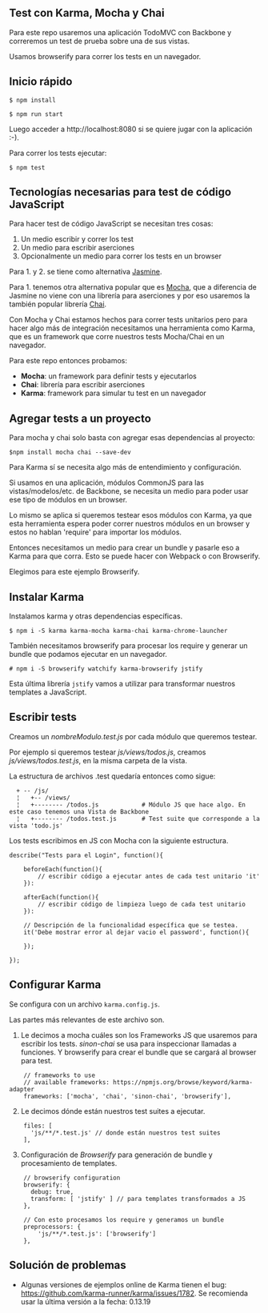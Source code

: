 Test con Karma, Mocha y Chai
----------------------------

Para este repo usaremos una aplicación TodoMVC con Backbone y correremos un test de prueba sobre una de sus vistas.

Usamos browserify para correr los tests en un navegador.

## Inicio rápido

`$ npm install`

`$ npm run start`

Luego acceder a http://localhost:8080 si se quiere jugar con la aplicación :-).


Para correr los tests ejecutar:

`$ npm test`

## Tecnologías necesarias para test de código JavaScript

Para hacer test de código JavaScript se necesitan tres cosas:

1. Un medio escribir y correr los test
2. Un medio para escribir aserciones
3. Opcionalmente un medio para correr los tests en un browser 

Para 1. y 2. se tiene como alternativa [Jasmine](http://jasmine.github.io/2.0/introduction.html). 

Para 1. tenemos otra alternativa popular que es [Mocha](https://mochajs.org/), que a diferencia de Jasmine no viene con una librería para aserciones y por eso usaremos la también popular librería [Chai](http://chaijs.com/).

Con Mocha y Chai estamos hechos para correr tests unitarios pero para hacer algo más de integración necesitamos una herramienta como Karma, que es un framework que corre nuestros tests Mocha/Chai en un navegador.

Para este repo entonces probamos:

* **Mocha**: un framework para definir tests y ejecutarlos
* **Chai**: librería para escribir aserciones
* **Karma**: framework para simular tu test en un navegador

## Agregar tests a un proyecto

Para mocha y chai solo basta con agregar esas dependencias al proyecto:

`$npm install mocha chai --save-dev`

Para Karma sí se necesita algo más de entendimiento y configuración.

Si usamos en una aplicación, módulos CommonJS para las vistas/modelos/etc. de Backbone, se necesita un medio para poder usar ese tipo de módulos en un browser.

Lo mismo se aplica si queremos testear esos módulos con Karma, ya que esta herramienta espera poder correr nuestros módulos en un browser y estos no hablan 'require' para importar los módulos.

Entonces necesitamos un medio para crear un bundle y pasarle eso a Karma para que corra. Esto se puede hacer con Webpack o con Browserify.

Elegimos para este ejemplo Browserify.

## Instalar Karma

Instalamos karma y otras dependencias específicas.

`$ npm i -S karma karma-mocha karma-chai karma-chrome-launcher`

También necesitamos browserify para procesar los require y generar un bundle que podamos ejecutar en un navegador.

`# npm i -S browserify watchify karma-browserify jstify`

Esta última librería `jstify` vamos a utilizar para transformar nuestros templates a JavaScript.

## Escribir tests

Creamos un _nombreModulo.test.js_ por cada módulo que queremos testear.

Por ejemplo si queremos testear _js/views/todos.js_, creamos _js/views/todos.test.js_, en la misma carpeta de la vista.

La estructura de archivos .test quedaría entonces como sigue:
```
  + -- /js/
  ¦   +-- /views/                
  ¦   +-------- /todos.js            # Módulo JS que hace algo. En este caso tenemos una Vista de Backbone
  ¦   +-------- /todos.test.js       # Test suite que corresponde a la vista 'todo.js'
```

Los tests escribimos en JS con Mocha con la siguiente estructura.

```
describe("Tests para el Login", function(){
    
    beforeEach(function(){
        // escribir código a ejecutar antes de cada test unitario 'it'
    }):
    
    afterEach(function(){
        // escribir código de limpieza luego de cada test unitario
    }):

    // Descripción de la funcionalidad específica que se testea.
    it('Debe mostrar error al dejar vacio el password', function(){
    
    });

});
```
## Configurar Karma

Se configura con un archivo `karma.config.js`.

Las partes más relevantes de este archivo son.

1) Le decimos a mocha cuáles son los Frameworks JS que usaremos para escribir los tests.
_sinon-chai_ se usa para inspeccionar llamadas a funciones. Y browserify para crear el bundle que se cargará al browser para test.

```
    // frameworks to use
    // available frameworks: https://npmjs.org/browse/keyword/karma-adapter
    frameworks: ['mocha', 'chai', 'sinon-chai', 'browserify'],

```

2) Le decimos dónde están nuestros test suites a ejecutar.

```
    files: [
      'js/**/*.test.js' // donde están nuestros test suites
    ],
```
3) Configuración de _Browserify_ para generación de bundle y procesamiento de templates.

```
    // browserify configuration
    browserify: {
      debug: true,
      transform: [ 'jstify' ] // para templates transformados a JS
    },
	
    // Con esto procesamos los require y generamos un bundle
    preprocessors: {
	    'js/**/*.test.js': ['browserify'] 
    },
```

## Solución de problemas

* Algunas versiones de ejemplos online de Karma tienen el bug: https://github.com/karma-runner/karma/issues/1782. Se recomienda usar la última versión a la fecha: 0.13.19
